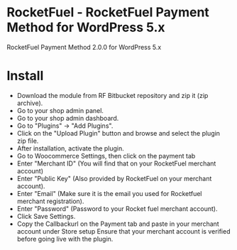 # RocketFuel - RocketFuel Payment Method for WordPress 5.x
RocketFuel Payment Method 2.0.0 for WordPress 5.x

# Install


* Download the module from RF Bitbucket repository and zip it (zip archive).
* Go to your shop admin panel.
* Go to your shop admin dashboard.
* Go to "Plugins" -> "Add Plugins".
* Click on the "Upload Plugin" button and browse and select the plugin zip file.
* After installation, activate the plugin.
* Go to Woocommerce Settings, then click on the payment tab
* Enter "Merchant ID" (You will find that on your RocketFuel merchant account)
* Enter "Public Key" (Also provided by RocketFuel on your merchant account).
* Enter "Email" (Make sure it is the email you used for Rocketfuel merchant registration).
* Enter "Password" (Password to your Rocket fuel merchant account).
* Click Save Settings.
* Copy the Callbackurl on the Payment tab and paste in your merchant account under Store setup
Ensure that your merchant account is verified before going live with the plugin.